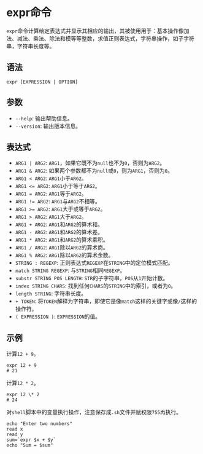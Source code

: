 # expr命令
`expr`命令计算给定表达式并显示其相应的输出，其被使用用于：基本操作像加法、减法、乘法、除法和模等等整数，求值正则表达式，字符串操作，如子字符串，字符串长度等。

## 语法

```shell
expr [EXPRESSION | OPTION]
```

## 参数
* `--help`: 输出帮助信息。
* `--version`:  输出版本信息。

## 表达式
* `ARG1 | ARG2`: `ARG1`，如果它既不为`null`也不为`0`，否则为`ARG2`。
* `ARG1 & ARG2`: 如果两个参数都不为`null`或`0`，则为`ARG1`，否则为`0`。
* `ARG1 < ARG2`: `ARG1`小于`ARG2`。
* `ARG1 <= ARG2`: `ARG1`小于等于`ARG2`。
* `ARG1 = ARG2`: `ARG1`等于`ARG2`。
* `ARG1 != ARG2`: `ARG1`与`ARG2`不相等。
* `ARG1 >= ARG2`: `ARG1`大于或等于`ARG2`。
* `ARG1 > ARG2`: `ARG1`大于`ARG2`。
* `ARG1 + ARG2`: `ARG1`和`ARG2`的算术和。
* `ARG1 - ARG2`: `ARG1`和`ARG2`的算术差。
* `ARG1 * ARG2`: `ARG1`和`ARG2`的算术乘积。
* `ARG1 / ARG2`: `ARG1`除以`ARG2`的算术商。
* `ARG1 % ARG2`: `ARG1`除以`ARG2`的算术余数。
* `STRING : REGEXP`: 正则表达式`REGEXP`在`STRING`中的定位模式匹配。
* `match STRING REGEXP`: 与`STRING`相同`REGEXP`。
* `substr STRING POS LENGTH`: `STR`的子字符串，`POS`从`1`开始计数。
* `index STRING CHARS`: 找到任何`CHARS`的`STRING`中的索引，或者为`0`。
* `length STRING`: 字符串长度。
* `+ TOKEN`: 将`TOKEN`解释为字符串，即使它是像`match`这样的关键字或像`/`这样的操作符。
* `( EXPRESSION )`: `EXPRESSION`的值。

## 示例

计算`12 + 9`。

```shell
expr 12 + 9
# 21
```

计算`12 * 2`。
```
expr 12 \* 2
# 24
```

对`shell`脚本中的变量执行操作，注意保存成`.sh`文件并赋权限`755`再执行。

```shell
echo "Enter two numbers"
read x 
read y
sum=`expr $x + $y`
echo "Sum = $sum"
```

